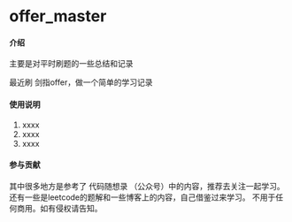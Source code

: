 # offer_master

#### 介绍
主要是对平时刷题的一些总结和记录

最近刷 剑指offer，做一个简单的学习记录


#### 使用说明

1.  xxxx
2.  xxxx
3.  xxxx

#### 参与贡献

其中很多地方是参考了 代码随想录 （公众号）中的内容，推荐去关注一起学习。
还有一些是leetcode的题解和一些博客上的内容，自己借鉴过来学习。
不用于任何商用。如有侵权请告知。

